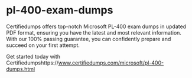 # pl-400-exam-dumps
Certifiedumps offers top-notch Microsoft PL-400 exam dumps in updated PDF format, ensuring you have the latest and most relevant information. With our 100% passing guarantee, you can confidently prepare and succeed on your first attempt.

 Get started today with Certifiedumpshttps://www.certifiedumps.com/microsoft/pl-400-dumps.html
